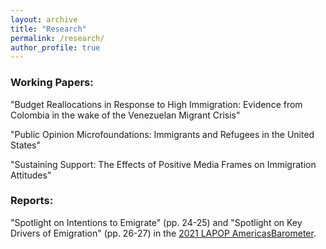 ```yaml
---
layout: archive
title: "Research"
permalink: /research/
author_profile: true
---
```


### Working Papers: 

"Budget Reallocations in Response to High Immigration: Evidence from Colombia in the wake of the Venezuelan Migrant Crisis"

"Public Opinion Microfoundations: Immigrants and Refugees in the United States"

"Sustaining Support: The Effects of Positive Media Frames on Immigration Attitudes"

### Reports:

"Spotlight on Intentions to Emigrate" (pp. 24-25) and "Spotlight on Key Drivers of Emigration" (pp. 26-27) 
in the [2021 LAPOP AmericasBarometer](https://www.vanderbilt.edu/lapop/ab2021/2021_LAPOP_AmericasBarometer_2021_Pulse_of_Democracy.pdf). 






